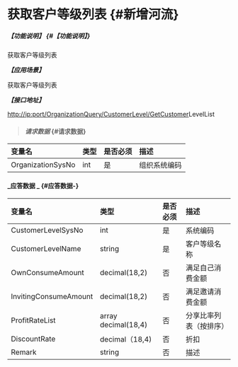 # 获取客户等级列表 {#新增河流}

##### _【功能说明】_ {#【功能说明】}

获取客户等级列表

_**【应用场景】**_

获取客户等级列表

_**【接口地址】**_

[http://ip:port/OrganizationQuery/CustomerLevel/GetCustomer](http://ip:port/OrganizationAction/Customer/AddCustomer)LevelList

> #### _请求数据_ {#请求数据}

| 变量名 | 类型 | 是否必须 | 描述 |
| :--- | :--- | :--- | :--- |
| OrganizationSysNo | int | 是 | 组织系统编码 |

#### _应答数据 _ {#应答数据-}

| 变量名 | 类型 | 是否必须 | 描述 |
| :--- | :--- | :--- | :--- |
| CustomerLevelSysNo | int | 是 | 系统编码 |
| CustomerLevelName | string | 是 | 客户等级名称 |
| OwnConsumeAmount | decimal\(18,2\) | 否 | 满足自己消费金额 |
| InvitingConsumeAmount | decimal\(18,2\) | 否 | 满足邀请消费金额 |
| ProfitRateList | array decimal\(18,4\) | 否 | 分享比率列表（按排序） |
| DiscountRate|  decimal（18,4) | 否 | 折扣 |
| Remark|  string | 否 |描述 |




